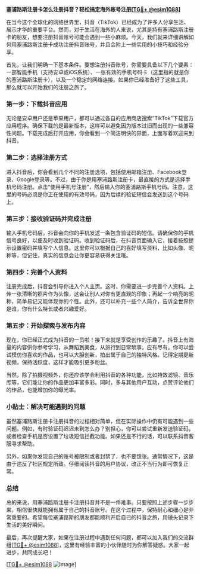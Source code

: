 **塞浦路斯注册卡怎么注册抖音？轻松搞定海外账号注册[[TG💪+ @esim1088](https://t.me/s/esim1088)]**

在当今这个全球化的网络世界里，抖音（TikTok）已经成为了许多人分享生活、展示才华的重要平台。然而，对于生活在海外的人来说，尤其是持有塞浦路斯注册卡的朋友，想要注册抖音账号可能会遇到一些小麻烦。今天，我们就来详细讲解如何用塞浦路斯注册卡成功注册抖音账号，并且会附上一些实用的小技巧和经验分享。

首先，让我们明确一下基本条件。要想注册抖音账号，你需要具备以下几个要素：一部智能手机（支持安卓或iOS系统）、一张有效的手机号码卡（这里指的就是你的塞浦路斯注册卡），以及一个稳定的网络连接。如果你已经准备好了这些工具，那么就可以开始我们的注册之旅了。

### 第一步：下载抖音应用

无论是安卓用户还是苹果用户，都可以通过各自的应用商店搜索“TikTok”下载官方应用程序。确保下载的是最新版本，这样可以避免因为版本过旧而出现的一些兼容性问题。下载完成后打开应用，你会看到一个简洁明快的界面，上面写着欢迎来到抖音。

### 第二步：选择注册方式

进入抖音后，你会看到几个不同的注册选项，包括使用邮箱注册、Facebook登录、Google登录等。不过，由于你是用塞浦路斯注册卡，最直接的方式是选择手机号码注册。点击“使用手机号注册”，然后输入你的塞浦路斯手机号码。注意，这里的号码必须是你正在使用的有效号码，因为后续的验证短信会发送到这个号码上。

### 第三步：接收验证码并完成注册

输入手机号码后，抖音会向你的手机发送一条包含验证码的短信。请确保你的手机信号良好，以便及时收到验证码。收到验证码后，在抖音页面输入它，接着按照提示设置密码并填写个人信息。这里你可以根据自己的喜好填写资料，比如头像、昵称等，但记住，真实的信息会让你更容易获得关注哦。

### 第四步：完善个人资料

注册完成后，抖音会引导你进入个人主页。这时，你需要进一步完善个人资料。上传一张清晰的照片作为头像，这会让别人对你有更直观的印象；再起一个响亮的昵称，简单易记又能体现你的个性。此外，还可以补充一些个人简介，告诉全世界你是谁，你有什么特长或者兴趣爱好。

### 第五步：开始探索与发布内容

现在，你已经正式成为抖音的一员啦！接下来就是享受创作的乐趣了。抖音上有海量的内容供你参考学习，从舞蹈到美食，从旅行到日常琐事，应有尽有。你可以尝试模仿你喜欢的作品，也可以大胆创新，拍出属于自己的独特风格。记得定期更新视频，保持活跃度，这样才能吸引更多粉丝。

当然，除了拍摄视频外，你还应该学会利用抖音的各种功能，比如特效滤镜、音乐库等，它们能让你的作品更加丰富多彩。同时，多与其他用户互动，点赞评论他们的作品，也能增加你的曝光率。

### 小贴士：解决可能遇到的问题

虽然塞浦路斯注册卡注册抖音的过程相对简单，但在实际操作中仍有可能遇到一些问题。例如，有时验证码迟迟未到怎么办？别担心，你可以尝试重新发送验证码，或者检查手机是否设置了垃圾短信拦截功能。如果还是不行的话，可以联系抖音客服寻求帮助。

另外，如果你发现自己的账号被限制或者封禁了，也不要慌张。通常情况下，这是由于违反了社区规定所致。仔细阅读抖音的用户协议，改正不当行为即可恢复正常。

### 总结

总的来说，用塞浦路斯注册卡注册抖音并不是一件难事。只要按照上述步骤一步步来，相信很快就能拥有属于自己的抖音账号。在这个过程中，保持耐心和细心是非常重要的。希望每位塞浦路斯的朋友都能顺利开启自己的抖音之旅，用镜头记录下生活的美好瞬间。

最后，再次提醒大家，如果在注册过程中遇到任何问题，都可以加入我们的交流群组[[TG💪+ @esim1088](https://t.me/s/esim1088)]，这里有经验丰富的小伙伴随时为你解答疑惑。大家一起进步，共同成长吧！

[[TG💪+ @esim1088](https://t.me/s/esim1088) ![Image](https://i.postimg.cc/4NQfJmqS/Snipaste-2025-05-13-00-14-12.png)]